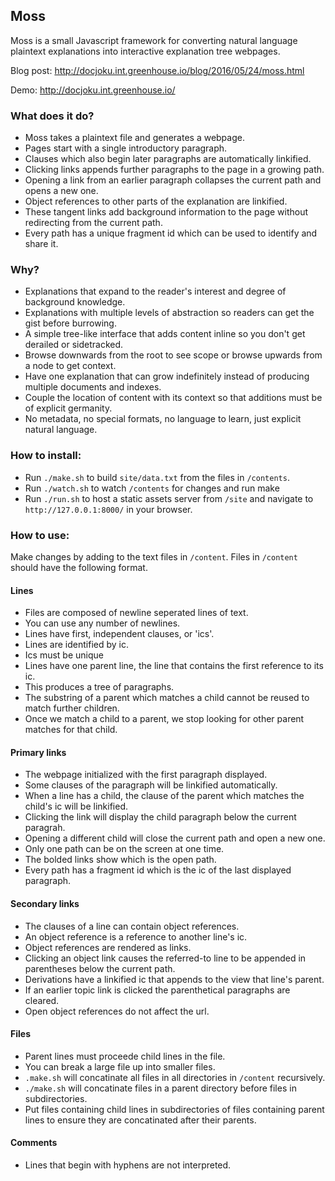 ## Moss ##
Moss is a small Javascript framework for converting natural language plaintext explanations into interactive explanation tree webpages.

Blog post: http://docjoku.int.greenhouse.io/blog/2016/05/24/moss.html

Demo: http://docjoku.int.greenhouse.io/

### What does it do? ###
  * Moss takes a plaintext file and generates a webpage.
  * Pages start with a single introductory paragraph.
  * Clauses which also begin later paragraphs are automatically linkified.
  * Clicking links appends further paragraphs to the page in a growing path.
  * Opening a link from an earlier paragraph collapses the current path and opens a new one.
  * Object references to other parts of the explanation are linkified.
  * These tangent links add background information to the page without redirecting from the current path.
  * Every path has a unique fragment id which can be used to identify and share it.

### Why? ###
  * Explanations that expand to the reader's interest and degree of background knowledge.
  * Explanations with multiple levels of abstraction so readers can get the gist before burrowing.
  * A simple tree-like interface that adds content inline so you don't get derailed or sidetracked.
  * Browse downwards from the root to see scope or browse upwards from a node to get context.
  * Have one explanation that can grow indefinitely instead of producing multiple documents and indexes.
  * Couple the location of content with its context so that additions must be of explicit germanity.
  * No metadata, no special formats, no language to learn, just explicit natural language.

### How to install: ###
  - Run `./make.sh` to build `site/data.txt` from the files in `/contents`.
  - Run `./watch.sh` to watch `/contents` for changes and run make
  - Run `./run.sh` to host a static assets server from `/site` and navigate to `http://127.0.0.1:8000/` in your browser.

### How to use: ###

Make changes by adding to the text files in `/content`. Files in `/content` should have the following format.

#### Lines ####
- Files are composed of newline seperated lines of text.
- You can use any number of newlines.
- Lines have first, independent clauses, or 'ics'.
- Lines are identified by ic.
- Ics must be unique
- Lines have one parent line, the line that contains the first reference to its ic.
- This produces a tree of paragraphs.
- The substring of a parent which matches a child cannot be reused to match further children.
- Once we match a child to a parent, we stop looking for other parent matches for that child.

#### Primary links ####
- The webpage initialized with the first paragraph displayed.
- Some clauses of the paragraph will be linkified automatically.
- When a line has a child, the clause of the parent which matches the child's ic will be linkified.
- Clicking the link will display the child paragraph below the current paragrah.
- Opening a different child will close the current path and open a new one.
- Only one path can be on the screen at one time.
- The bolded links show which is the open path.
- Every path has a fragment id which is the ic of the last displayed paragraph.

#### Secondary links ####
- The clauses of a line can contain object references.
- An object reference is a reference to another line's ic.
- Object references are rendered as links.
- Clicking an object link causes the referred-to line to be appended in parentheses below the current path.
- Derivations have a linkified ic that appends to the view that line's parent.
- If an earlier topic link is clicked the parenthetical paragraphs are cleared.
- Open object references do not affect the url.

#### Files ####
- Parent lines must proceede child lines in the file.
- You can break a large file up into smaller files.
- `.make.sh` will concatinate all files in all directories in `/content` recursively.
- `./make.sh` will concatinate files in a parent directory before files in subdirectories.
- Put files containing child lines in subdirectories of files containing parent lines to ensure they are concatinated after their parents.

#### Comments ####
- Lines that begin with hyphens are not interpreted.
